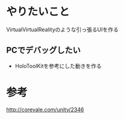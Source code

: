 ﻿# やりたいこと
VirtualVirtualRealityのような引っ張るUIを作る

## PCでデバッグしたい
- HoloToolKitを参考にした動きを作る

# 参考
http://corevale.com/unity/2346